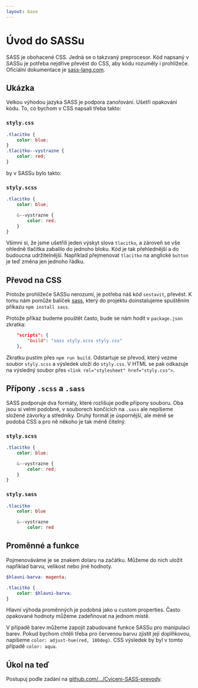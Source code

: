 ```yaml
---
layout: base
---
```


# Úvod do SASSu

SASS je obohacené CSS. Jedná se o takzvaný preprocesor. Kód napsaný v SASSu je potřeba nejdříve převést do CSS, aby kódu rozuměly i prohlížeče. Oficiální dokumentace je [sass-lang.com](https://sass-lang.com/).

## Ukázka

Velkou výhodou jazyka SASS je podpora zanořování. Ušetří opakování kódu. To, co bychom v CSS napsali třeba takto:

### `styly.css`

```css
.tlacitko {
	color: blue;
}
.tlacitko--vystrazne {
	color: red;
}
```

by v SASSu bylo takto:

### `styly.scss`

```scss
.tlacitko {
	color: blue;

	&--vystrazne {
		color: red;
	}
}
```

Všimni si, že jsme ušetřili jeden výskyt slova `tlacitko`, a zároveň se vše ohledně tlačítka zabalilo do jednoho bloku. Kód je tak přehlednější a do budoucna udržitelnější. Například přejmenovat `tlacitko` na anglické `button` je teď změna jen jednoho řádku.

## Převod na CSS

Protože prohlížeče SASSu nerozumí, je potřeba náš kód `sestavit`, převést. K tomu nám pomůže balíček [sass](https://www.npmjs.com/package/sass), který do projektu doinstalujeme spuštěním příkazu `npm install sass`.

Protože příkaz budeme pouštět často, bude se nám hodit v `package.json` zkratka:

```json
	"scripts": {
		"build": "sass styly.scss styly.css"
	},
```

Zkratku pustím přes `npm run build`. Odstartuje se převod, který vezme soubor `styly.scss` a výsledek uloží do `styly.css`. V HTML se pak odkazuje na výsledný soubor přes `<link rel="stylesheet" href="styly.css">`.

## Přípony `.scss` a `.sass`

SASS podporuje dva formáty, které rozlišuje podle přípony souboru. Oba jsou si velmi podobné, v souborech končících na `.sass` ale nepíšeme složené závorky a středníky. Druhý formát je úspornější, ale méně se podobá CSS a pro ně někoho je tak méně čitelný.

### `styly.scss`

```scss
.tlacitko {
	color: blue;

	&--vystrazne {
		color: red;
	}
}
```

### `styly.sass`

```sass
.tlacitko
	color: blue

	&--vystrazne
		color: red
```

## Proměnné a funkce

Pojmenováváme je se znakem dolaru na začátku. Můžeme do nich uložit například barvu, velikost nebo jiné hodnoty.

```scss
$hlavni-barva: magenta;

.tlacitko {
	color: $hlavni-barva;
}
```

Hlavní výhoda proměnných je podobná jako u custom properties. Často opakované hodnoty můžeme zadefinovat na jednom místě.

V případě barev můžeme zapojit zabudované funkce SASSu pro manipulaci barev. Pokud bychom chtěli třeba pro červenou barvu zjistit její doplňkovou, napíšeme `color: adjust-hue(red, 180deg)`. CSS výsledek by byl v tomto případě `color: aqua`.

## Úkol na teď

Postupuj podle zadání na [github.com/…/Cviceni-SASS-prevody](https://github.com/Czechitas-podklady-WEB/Cviceni-SASS-prevody).
